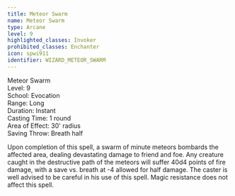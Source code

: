 ```yaml
---
title: Meteor Swarm
name: Meteor Swarm
type: Arcane
level: 9
highlighted_classes: Invoker
prohibited_classes: Enchanter
icon: spwi911
identifier: WIZARD_METEOR_SWARM
---
```

Meteor Swarm  
Level: 9  
School: Evocation  
Range: Long  
Duration: Instant  
Casting Time: 1 round  
Area of Effect: 30' radius  
Saving Throw: Breath half  
  
Upon completion of this spell, a swarm of minute meteors bombards the affected area, dealing devastating damage to friend and foe. Any creature caught in the destructive path of the meteors will suffer 40d4 points of fire damage, with a save vs. breath at -4 allowed for half damage. The caster is well advised to be careful in his use of this spell. Magic resistance does not affect this spell.  
